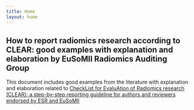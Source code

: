 ```yaml
---
title: Home
layout: home
---
```


## How to report radiomics research according to CLEAR: good examples with explanation and elaboration by EuSoMII Radiomics Auditing Group

This document includes good examples from the literature with explanation and elaboration related to [CheckList for EvaluAtion of Radiomics research (CLEAR): a step-by-step reporting guideline for authors and reviewers endorsed by ESR and EuSoMII](https://insightsimaging.springeropen.com/articles/10.1186/s13244-023-01415-8)
